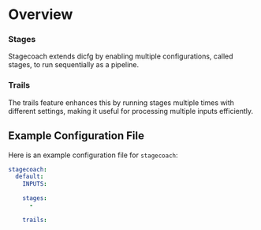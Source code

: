 
# Overview


### **Stages**
Stagecoach extends dicfg by enabling multiple configurations, called stages, to run sequentially as a pipeline.

### **Trails**

 The trails feature enhances this by running stages multiple times with different settings, making it useful for processing multiple inputs efficiently.
## Example Configuration File

Here is an example configuration file for `stagecoach`:

```yaml
stagecoach:
  default:
    INPUTS:

    stages:
      -

    trails: 
```

